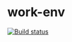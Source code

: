 # work-env

[![Build status](https://ci.appveyor.com/api/projects/status/k0t0rph9xh02r05k?svg=true)](https://ci.appveyor.com/project/EvgeniyLyapunov/work-env)